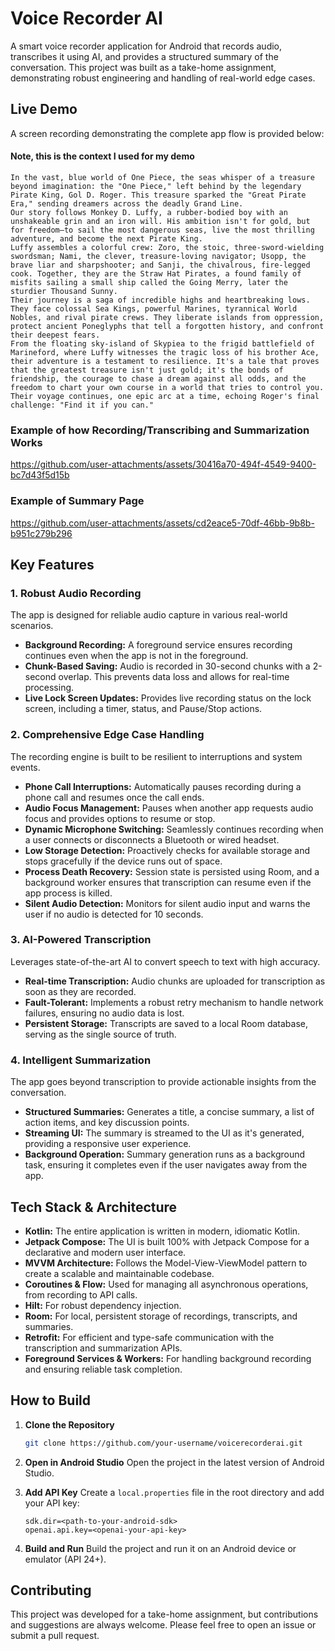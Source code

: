 # Voice Recorder AI

A smart voice recorder application for Android that records audio, transcribes it using AI, and provides a structured summary of the conversation. This project was built as a take-home assignment, demonstrating robust engineering and handling of real-world edge cases.

## Live Demo

A screen recording demonstrating the complete app flow is provided below:

#### Note, this is the context I used for my demo
```
In the vast, blue world of One Piece, the seas whisper of a treasure beyond imagination: the "One Piece," left behind by the legendary Pirate King, Gol D. Roger. This treasure sparked the "Great Pirate Era," sending dreamers across the deadly Grand Line.
Our story follows Monkey D. Luffy, a rubber-bodied boy with an unshakeable grin and an iron will. His ambition isn't for gold, but for freedom—to sail the most dangerous seas, live the most thrilling adventure, and become the next Pirate King.
Luffy assembles a colorful crew: Zoro, the stoic, three-sword-wielding swordsman; Nami, the clever, treasure-loving navigator; Usopp, the brave liar and sharpshooter; and Sanji, the chivalrous, fire-legged cook. Together, they are the Straw Hat Pirates, a found family of misfits sailing a small ship called the Going Merry, later the sturdier Thousand Sunny.
Their journey is a saga of incredible highs and heartbreaking lows. They face colossal Sea Kings, powerful Marines, tyrannical World Nobles, and rival pirate crews. They liberate islands from oppression, protect ancient Poneglyphs that tell a forgotten history, and confront their deepest fears.
From the floating sky-island of Skypiea to the frigid battlefield of Marineford, where Luffy witnesses the tragic loss of his brother Ace, their adventure is a testament to resilience. It's a tale that proves that the greatest treasure isn't just gold; it's the bonds of friendship, the courage to chase a dream against all odds, and the freedom to chart your own course in a world that tries to control you. Their voyage continues, one epic arc at a time, echoing Roger's final challenge: "Find it if you can."
```

### Example of how Recording/Transcribing and Summarization Works

https://github.com/user-attachments/assets/30416a70-494f-4549-9400-bc7d43f5d15b

### Example of Summary Page
 

https://github.com/user-attachments/assets/cd2eace5-70df-46bb-9b8b-b951c279b296



## Key Features

### 1. Robust Audio Recording
The app is designed for reliable audio capture in various real-world scenarios.

*   **Background Recording:** A foreground service ensures recording continues even when the app is not in the foreground.
*   **Chunk-Based Saving:** Audio is recorded in 30-second chunks with a 2-second overlap. This prevents data loss and allows for real-time processing.
*   **Live Lock Screen Updates:** Provides live recording status on the lock screen, including a timer, status, and Pause/Stop actions.

### 2. Comprehensive Edge Case Handling
The recording engine is built to be resilient to interruptions and system events.

*   **Phone Call Interruptions:** Automatically pauses recording during a phone call and resumes once the call ends.
*   **Audio Focus Management:** Pauses when another app requests audio focus and provides options to resume or stop.
*   **Dynamic Microphone Switching:** Seamlessly continues recording when a user connects or disconnects a Bluetooth or wired headset.
*   **Low Storage Detection:** Proactively checks for available storage and stops gracefully if the device runs out of space.
*   **Process Death Recovery:** Session state is persisted using Room, and a background worker ensures that transcription can resume even if the app process is killed.
*   **Silent Audio Detection:** Monitors for silent audio input and warns the user if no audio is detected for 10 seconds.

### 3. AI-Powered Transcription
Leverages state-of-the-art AI to convert speech to text with high accuracy.

*   **Real-time Transcription:** Audio chunks are uploaded for transcription as soon as they are recorded.
*   **Fault-Tolerant:** Implements a robust retry mechanism to handle network failures, ensuring no audio data is lost.
*   **Persistent Storage:** Transcripts are saved to a local Room database, serving as the single source of truth.

### 4. Intelligent Summarization
The app goes beyond transcription to provide actionable insights from the conversation.

*   **Structured Summaries:** Generates a title, a concise summary, a list of action items, and key discussion points.
*   **Streaming UI:** The summary is streamed to the UI as it's generated, providing a responsive user experience.
*   **Background Operation:** Summary generation runs as a background task, ensuring it completes even if the user navigates away from the app.

## Tech Stack & Architecture

*   **Kotlin:** The entire application is written in modern, idiomatic Kotlin.
*   **Jetpack Compose:** The UI is built 100% with Jetpack Compose for a declarative and modern user interface.
*   **MVVM Architecture:** Follows the Model-View-ViewModel pattern to create a scalable and maintainable codebase.
*   **Coroutines & Flow:** Used for managing all asynchronous operations, from recording to API calls.
*   **Hilt:** For robust dependency injection.
*   **Room:** For local, persistent storage of recordings, transcripts, and summaries.
*   **Retrofit:** For efficient and type-safe communication with the transcription and summarization APIs.
*   **Foreground Services & Workers:** For handling background recording and ensuring reliable task completion.

## How to Build

1.  **Clone the Repository**
    ```bash
    git clone https://github.com/your-username/voicerecorderai.git
    ```
2.  **Open in Android Studio**
    Open the project in the latest version of Android Studio.

3.  **Add API Key**
    Create a `local.properties` file in the root directory and add your API key:
    ```
    sdk.dir=<path-to-your-android-sdk>
    openai.api.key=<openai-your-api-key>
    ```
4.  **Build and Run**
    Build the project and run it on an Android device or emulator (API 24+).

## Contributing

This project was developed for a take-home assignment, but contributions and suggestions are always welcome. Please feel free to open an issue or submit a pull request.

